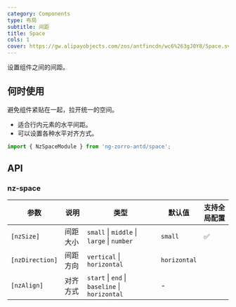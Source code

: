 ```yaml
---
category: Components
type: 布局
subtitle: 间距
title: Space
cols: 1
cover: https://gw.alipayobjects.com/zos/antfincdn/wc6%263gJ0Y8/Space.svg
---
```


设置组件之间的间距。

## 何时使用

避免组件紧贴在一起，拉开统一的空间。

- 适合行内元素的水平间距。
- 可以设置各种水平对齐方式。

```ts
import { NzSpaceModule } from 'ng-zorro-antd/space';
```

## API

### nz-space

| 参数 | 说明 | 类型 | 默认值 | 支持全局配置 |
| --------- | -------- | ------------------------------------------ | ------------ | -- |
| `[nzSize]`      | 间距大小 | `small` \| `middle` \| `large` \| `number` | `small`  | ✅ |
| `[nzDirection]` | 间距方向 | `vertical` \| `horizontal` | `horizontal` | |
| `[nzAlign]` | 对齐方式 | `start` \| `end` \| `baseline` \| `horizontal` | - | |
